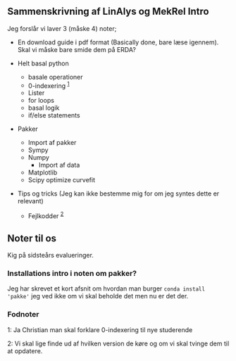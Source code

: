 
## Sammenskrivning af LinAlys og MekRel Intro

Jeg forslår vi laver 3 (måske 4) noter;
* En download guide i pdf format (Basically done, bare læse igennem). Skal vi måske bare smide dem på ERDA?
  

* Helt basal python
  * basale operationer
  * 0-indexering <sup>[1](#0_index)</sup>
  * Lister
  * for loops 
  * basal logik
  * if/else statements



* Pakker
  * Import af pakker
  * Sympy
  * Numpy
    * Import af data
  * Matplotlib
  * Scipy optimize curvefit


* Tips og tricks (Jeg kan ikke bestemme mig for om jeg syntes dette er relevant)
  * Fejlkodder <sup>[2](#Python_version)</sup>


## Noter til os

Kig på sidsteårs evalueringer.



### Installations intro i noten om pakker?
Jeg har skrevet et kort afsnit om hvordan man burger `conda install 'pakke'` jeg ved ikke om vi skal beholde det men nu er det der.


### Fodnoter
<a name="0_index">1</a>: Ja Christian man skal forklare 0-indexering til nye studerende

<a name="Python_version">2</a>:  Vi skal lige finde ud af hvilken version de køre og om vi skal tvinge dem til at opdatere.



